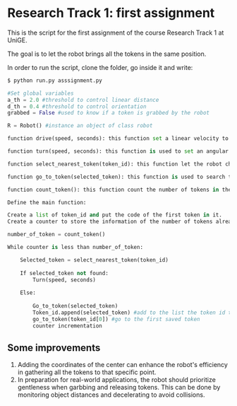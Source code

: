 # Research Track 1: first assignment
This is the script for the first assignment of the course Research Track 1 at UniGE.

The goal is to let the robot brings all the tokens in the same position.

In order to run the script, clone the folder, go inside it and write:

```bash
$ python run.py asssignment.py
```

```python
#Set global variables
a_th = 2.0 #threshold to control linear distance
d_th = 0.4 #threshold to control orientation
grabbed = False #used to know if a token is grabbed by the robot

R = Robot() #instance an object of class robot

function drive(speed, seconds): this function set a linear velocity to the robot with certain speed and for x seconds

function turn(speed, seconds): this function is used to set an angular velocity to the robot

function select_nearest_token(token_id): this function let the robot choose the nearest token in is sight not already taken before

function go_to_token(selected_token): this function is used to search the token selected by the previous function and to bring the robot to it.

function count_token(): this function count the number of tokens in the are

Define the main function:

Create a list of token_id and put the code of the first token in it.
Create a counter to store the information of the number of tokens already taken

number_of_token = count_token()

While counter is less than number_of_token:

	Selected_token = select_nearest_token(token_id)
	
	If selected_token not found:
		Turn(speed, seconds)
		
	Else:
	
		Go_to_token(selected_token)
		Token_id.append(selected_token) #add to the list the token id taken 
		go_to_token(token_id[0]) #go to the first saved token
		counter incrementation
```

## Some improvements
1) Adding the coordinates of the center can enhance the robot's efficiency in gathering all the tokens to that specific point.
2) In preparation for real-world applications, the robot should prioritize gentleness when garbbing and releasing tokens. This can be done by monitoring object distances and decelerating to avoid collisions.
